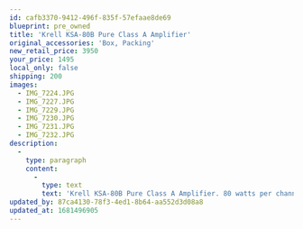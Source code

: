 ```yaml
---
id: cafb3370-9412-496f-835f-57efaae8de69
blueprint: pre_owned
title: 'Krell KSA-80B Pure Class A Amplifier'
original_accessories: 'Box, Packing'
new_retail_price: 3950
your_price: 1495
local_only: false
shipping: 200
images:
  - IMG_7224.JPG
  - IMG_7227.JPG
  - IMG_7229.JPG
  - IMG_7230.JPG
  - IMG_7231.JPG
  - IMG_7232.JPG
description:
  -
    type: paragraph
    content:
      -
        type: text
        text: 'Krell KSA-80B Pure Class A Amplifier. 80 watts per channel. Amplifier is in very good physical and functional condition with original box and packing. It is unknown if the amplifier has ever been re-capped. A classic design with outstanding sound!'
updated_by: 87ca4130-78f3-4ed1-8b64-aa552d3d08a8
updated_at: 1681496905
---
```

